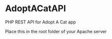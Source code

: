 # AdoptACatAPI
PHP REST API for Adopt A Cat app

Place this in the root folder of your Apache server
